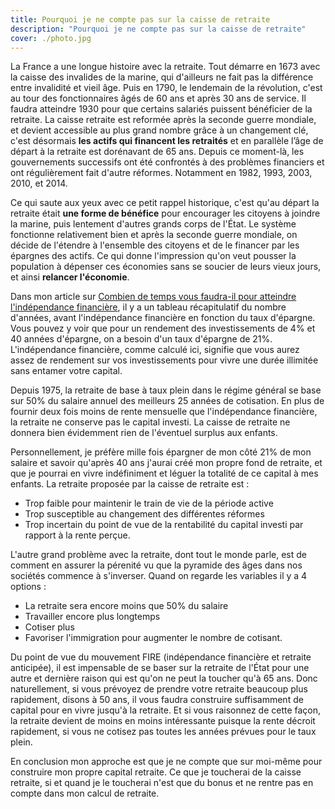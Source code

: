 ```yaml
---
title: Pourquoi je ne compte pas sur la caisse de retraite
description: "Pourquoi je ne compte pas sur la caisse de retraite"
cover: ./photo.jpg
---
```


La France a une longue histoire avec la retraite. Tout démarre en 1673 avec la caisse des invalides de la marine, qui d'ailleurs ne fait pas la différence entre invalidité et vieil âge. Puis en 1790, le lendemain de la révolution, c'est au tour des fonctionnaires âgés de 60 ans et après 30 ans de service. Il faudra atteindre 1930 pour que certains salariés puissent bénéficier de la retraite. La caisse retraite est reformée après la seconde guerre mondiale, et devient accessible au plus grand nombre grâce à un changement clé, c'est désormais **les actifs qui financent les retraités** et en parallèle l’âge de départ à la retraite est dorénavant de 65 ans. Depuis ce moment-là, les gouvernements successifs ont été confrontés à des problèmes financiers et ont régulièrement fait d'autre réformes. Notamment en 1982, 1993, 2003, 2010, et 2014.

Ce qui saute aux yeux avec ce petit rappel historique, c'est qu'au départ la retraite était **une forme de bénéfice** pour encourager les citoyens à joindre la marine, puis lentement d'autres grands corps de l'État. Le système fonctionne relativement bien et après la seconde guerre mondiale, on décide de l'étendre à l'ensemble des citoyens et de le financer par les épargnes des actifs. Ce qui donne l'impression qu'on veut pousser la population à dépenser ces économies sans se soucier de leurs vieux jours, et ainsi **relancer l'économie**.

Dans mon article sur [Combien de temps vous faudra-il pour atteindre l'indépendance financière](/temps-avant-independance-financiere), il y a un tableau récapitulatif du nombre d'années, avant l'indépendance financière en fonction du taux d'épargne. Vous pouvez y voir que pour un rendement des investissements de 4% et 40 années d'épargne, on a besoin d'un taux d'épargne de 21%. L'indépendance financière, comme calculé ici, signifie que vous aurez assez de rendement sur vos investissements pour vivre une durée illimitée sans entamer votre capital.

Depuis 1975, la retraite de base à taux plein dans le régime général se base sur 50% du salaire annuel des meilleurs 25 années de cotisation. En plus de fournir deux fois moins de rente mensuelle que l'indépendance financière, la retraite ne conserve pas le capital investi. La caisse de retraite ne donnera bien évidemment rien de l'éventuel surplus aux enfants.

Personnellement, je préfère mille fois épargner de mon côté 21% de mon salaire et savoir qu'après 40 ans j'aurai créé mon propre fond de retraite, et que je pourrai en vivre indéfiniment et léguer la totalité de ce capital à mes enfants. La retraite proposée par la caisse de retraite est :
- Trop faible pour maintenir le train de vie de la période active
- Trop susceptible au changement des différentes réformes
- Trop incertain du point de vue de la rentabilité du capital investi par rapport à la rente perçue.

L'autre grand problème avec la retraite, dont tout le monde parle, est de comment en assurer la pérenité vu que la pyramide des âges dans nos sociétés commence à s'inverser. Quand on regarde les variables il y a 4 options :
- La retraite sera encore moins que 50% du salaire
- Travailler encore plus longtemps
- Cotiser plus
- Favoriser l'immigration pour augmenter le nombre de cotisant.

Du point de vue du mouvement FIRE (indépendance financière et retraite anticipée), il est impensable de se baser sur la retraite de l'État pour une autre et dernière raison qui est qu'on ne peut la toucher qu'à 65 ans. Donc naturellement, si vous prévoyez de prendre votre retraite beaucoup plus rapidement, disons à 50 ans, il vous faudra construire suffisamment de capital pour en vivre jusqu'à la retraite. Et si vous raisonnez de cette façon, la retraite devient de moins en moins intéressante puisque la rente décroit rapidement, si vous ne cotisez pas toutes les années prévues pour le taux plein.

En conclusion mon approche est que je ne compte que sur moi-même pour construire mon propre capital retraite. Ce que je toucherai de la caisse retraite, si et quand je le toucherai  n'est que du bonus et ne rentre pas en compte dans mon calcul de retraite.
